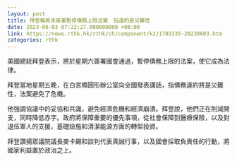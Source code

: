 ```yaml
---
layout: post
title: 拜登稱周末簽署暫停債務上限法案　指違約是災難性
date: 2023-06-03 07:22:27.000000000 +08:00
link: https://news.rthk.hk/rthk/ch/component/k2/1703335-20230603.htm
categories: rthk
---
```


美國總統拜登表示，將於星期六簽署國會通過，暫停債務上限的法案，使它成為法律。

拜登當地星期五晚，在白宮橢圓形辦公室向全國發表講話，指債務違約將是災難性，法案避免了危機。

他強調協議中的妥協和共識，避免經濟危機和經濟崩潰。拜登說，他們正在削減開支，同時降低赤字。政府將保障重要的優先事項，從社會保障到醫療保險，以及對退伍軍人的支援，基礎設施和清潔能源方面的轉型投資。

拜登讚揚眾議院議長麥卡錫和談判代表真誠行事，以及國會採取負責任的行動，將國家利益置於政治之上。
